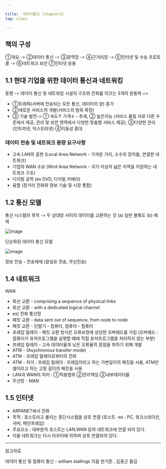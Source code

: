 ```yaml
---

title:  데이터통신 (chapter1)
tag: class 

---
```


## 책의 구성
①개요 -> ②데이터 통신 -> ③광역망 -> ④근거리망 -> ⑤인터넷 및 수송 프로토콜 -> ⑥네트워크 보안 ⑦인터넷 응용

## 1.1 현대 기업을 위한 데이터 통신과 네트워킹
동향 -> 데이터 통신 및 네트워킹 시설의 구조와 진화를 이끄는 3개의 원동력
=> 
*	①트래픽(서버에 전송되는 모든 통신, 데이터의 양) 증가 
*	②새로운 서비스의 개발(서비스의 범위 확장) 
*	③ 기술 발전->  ① 속도↑ 가격↓ - 추세, ② 높은지능 (서비스 품질 서로 다른 수준에서 제공, 관리 및 보안 영역에서 다양한 맞춤형 서비스 제공), ③다양한 관리(인트라넷, 익스트라넷) ④이동성 증대


### 데이터 전송 및 네트워크 용량 요구사항
*	고속 LAN의 출현 (Local Area Network - 가까운 거리, 소수의 장치들, 연결한 네트워크)
*	기업의 WAN 수요 (Wird Area Network - 국가 이상의 넓은 지역을 지원하는 네트워크 구조)
*	디지털 공학 (ex DVD, 디지털 카메라)
*	융합 (장거리 전화와 정보 기술 및 시장 통합)



## 1.2 통신 모델
통신 시스템의 목적 -> 두 상대방 사이의 데이터를 교환하는 것
(a) 일반 블록도  (b) 예제

![image](https://user-images.githubusercontent.com/23495876/37562762-a282048c-2ab3-11e8-9e62-7948af622384.png)

단순화된 데이터 통신 모델

![image](https://user-images.githubusercontent.com/23495876/37562777-cce970ca-2ab3-11e8-8c4f-07e7ca0a9174.png)

정보 전송 - 전송매체 (광섬유 전송, 무선전송)

## 1.4 네트워크
WAN 

*	회선 교환 - comprising a sequence of physical links 
*	회선 교환 - with a dedicated logical channel 
*	ex) 전화 통신망
*	패킷 교환 - data sent out of sequence, from node to node
*	패킷 교환 - 단말기 - 컴퓨터, 컴퓨터 - 컴퓨터
*	프레임 릴레이 - 패킷 교환 방식은 오류보정에 상당한 오버헤드를 가짐 (오버헤드 : 컴퓨터가 유저프로그램을 실행할 떄에 직접 유저프로그램을 처리하지 않는 부분)
*	프레임 릴레이 - 고속 데이터율과 낮은 오류율의 장점을 취하기 위해 개발
*	ATM - (Asychronous transfer mode)
*	ATM - 프레임 릴레이로부터의 진화 
*	ATM - 차이 : 프레임 릴레이 : 프레임이라고 하는 가변길이의 패킷을 사용, ATM은 셀이라고 하는 고정 길이의 패킷을 사용
*	LAN과 WAN의 차이 : ①적용범위 ②관리책임 ③내부데이터율
*	무선망 - MAN

## 1.5 인터넷
*	ARPANET에서 진화
*	목적 : 호스트라고 불리는 종단시스템을 상호 연결 (호스트 -ex : PC, 워크스테이션, 서버, 메인프레임)
*	주요오소 : 대부분의 호스트는 LAN,WAN 등의 네트워크에 연결 되어 있다.
*	이들 네트워크는 다시 라우터에 의하여 상호 연결되어 있다.


--------

참고자료

데이터 통신 및 컴퓨터 통신 - william stallings 지음 한기준 , 김종근 옮김
 


